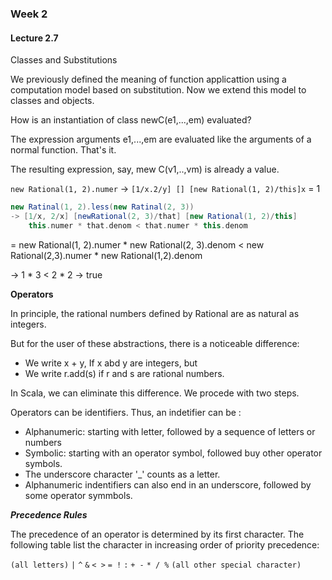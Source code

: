 ### Week 2

#### Lecture 2.7

Classes and Substitutions

We previously defined the meaning of function applicattion using a computation model based on substitution. Now we extend this model to classes and objects.

How is an instantiation of class newC(e1,...,em) evaluated?

The expression arguments e1,...,em are evaluated like the arguments of a normal function. That's it.

The resulting expression, say, mew C(v1,..,vm) is already a value.

`new Rational(1, 2).numer`
-> `[1/x.2/y] [] [new Rational(1, 2)/this]x` = 1

```Scala
new Ratinal(1, 2).less(new Ratinal(2, 3))
-> [1/x, 2/x] [newRational(2, 3)/that] [new Rational(1, 2)/this]
    this.numer * that.denom < that.numer * this.denom
```
= new Rational(1, 2).numer * new Rational(2, 3).denom < new Rational(2,3).numer * new Rational(1,2).denom

-> 1 * 3 < 2 * 2
-> true

**Operators**

In principle, the rational numbers defined by Rational are as natural as integers.

But for the user of these abstractions, there is a noticeable difference:
- We write x + y, If x abd y are integers, but
- We write r.add(s) if r and s are rational numbers.

In Scala, we can eliminate this difference. We procede with two steps.

Operators can be identifiers.
Thus, an indetifier can be :
- Alphanumeric: starting with letter, followed by a sequence of letters or numbers
- Symbolic: starting with an operator symbol, followed buy other operator symbols.
- The underscore character '_' counts as a letter.
- Alphanumeric indentifiers can also end in an underscore, followed by some operator symmbols.

***Precedence Rules***

The precedence of an operator is determined by its first character.
The following table list the character in increasing order of priority precedence:

`(all letters)`
`|`
`^`
`&`
`< >`
`= !`
`:`
`+ -`
`* / %`
`(all other special character)`

